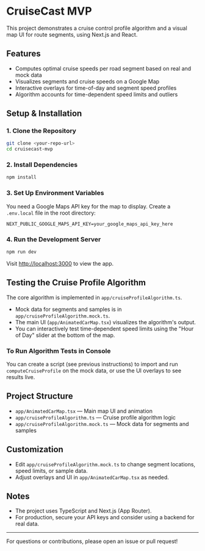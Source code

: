 # CruiseCast MVP

This project demonstrates a cruise control profile algorithm and a visual map UI for route segments, using Next.js and React.

## Features
- Computes optimal cruise speeds per road segment based on real and mock data
- Visualizes segments and cruise speeds on a Google Map
- Interactive overlays for time-of-day and segment speed profiles
- Algorithm accounts for time-dependent speed limits and outliers

## Setup & Installation

### 1. Clone the Repository
```sh
git clone <your-repo-url>
cd cruisecast-mvp
```

### 2. Install Dependencies
```sh
npm install
```

### 3. Set Up Environment Variables
You need a Google Maps API key for the map to display. Create a `.env.local` file in the root directory:

```
NEXT_PUBLIC_GOOGLE_MAPS_API_KEY=your_google_maps_api_key_here
```

### 4. Run the Development Server
```sh
npm run dev
```
Visit [http://localhost:3000](http://localhost:3000) to view the app.

## Testing the Cruise Profile Algorithm

The core algorithm is implemented in `app/cruiseProfileAlgorithm.ts`.

- Mock data for segments and samples is in `app/cruiseProfileAlgorithm.mock.ts`.
- The main UI (`app/AnimatedCarMap.tsx`) visualizes the algorithm's output.
- You can interactively test time-dependent speed limits using the "Hour of Day" slider at the bottom of the map.

### To Run Algorithm Tests in Console
You can create a script (see previous instructions) to import and run `computeCruiseProfile` on the mock data, or use the UI overlays to see results live.

## Project Structure
- `app/AnimatedCarMap.tsx` — Main map UI and animation
- `app/cruiseProfileAlgorithm.ts` — Cruise profile algorithm logic
- `app/cruiseProfileAlgorithm.mock.ts` — Mock data for segments and samples

## Customization
- Edit `app/cruiseProfileAlgorithm.mock.ts` to change segment locations, speed limits, or sample data.
- Adjust overlays and UI in `app/AnimatedCarMap.tsx` as needed.

## Notes
- The project uses TypeScript and Next.js (App Router).
- For production, secure your API keys and consider using a backend for real data.

---

For questions or contributions, please open an issue or pull request!
